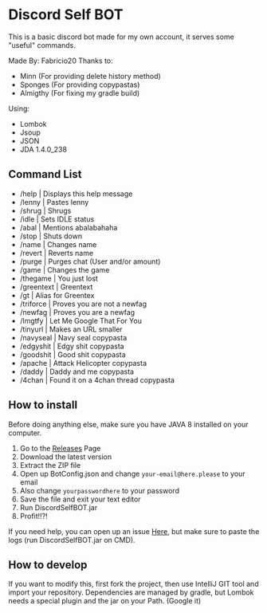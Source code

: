 # Discord Self BOT
This is a basic discord bot made for my own account, it serves some "useful" commands.

Made By: Fabricio20
Thanks to: 
-   Minn (For providing delete history method)
-   Sponges (For providing copypastas)
-   Almigthy (For fixing my gradle build)

Using:
- Lombok
- Jsoup
- JSON
- JDA 1.4.0_238

## Command List
- /help      | Displays this help message
- /lenny     | Pastes lenny
- /shrug     | Shrugs
- /idle      | Sets IDLE status
- /abal      | Mentions abalabahaha
- /stop      | Shuts down
- /name      | Changes name
- /revert    | Reverts name
- /purge     | Purges chat (User and/or amount)
- /game      | Changes the game
- /thegame   | You just lost
- /greentext | Greentext
- /gt        | Alias for Greentex
- /triforce  | Proves you are not a newfag
- /newfag    | Proves you are a newfag
- /lmgtfy    | Let Me Google That For You
- /tinyurl   | Makes an URL smaller
- /navyseal  | Navy seal copypasta
- /edgyshit  | Edgy shit copypasta
- /goodshit  | Good shit copypasta
- /apache    | Attack Helicopter copypasta
- /daddy     | Daddy and me copypasta
- /4chan     | Found it on a 4chan thread copypasta

## How to install
Before doing anything else, make sure you have JAVA 8 installed on your computer.

1. Go to the [Releases](https://github.com/Fabricio20/DiscordSelfBot/releases) Page
2. Download the latest version
3. Extract the ZIP file
4. Open up BotConfig.json and change `your-email@here.please` to your email
5. Also change `yourpasswordhere` to your password
6. Save the file and exit your text editor
7. Run DiscordSelfBOT.jar
8. Profit!!?!

If you need help, you can open up an issue [Here](https://github.com/Fabricio20/DiscordSelfBot/issues), but make sure to paste the logs (run DiscordSelfBOT.jar on CMD).

## How to develop

If you want to modify this, first fork the project, then use IntelliJ GIT tool and import your repository.
Dependencies are managed by gradle, but Lombok needs a special plugin and the jar on your Path. (Google it)
